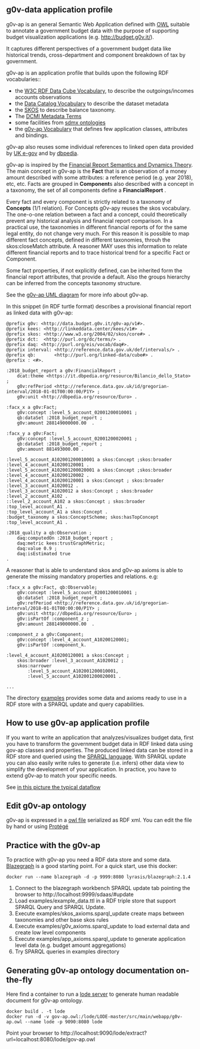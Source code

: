 g0v-data application profile 
------------------------------

g0v-ap is an general Semantic Web Application defined with [OWL](https://www.w3.org/TR/owl2-primer/) suitable to annotate a government budget data with the purpose of supporting budget visualization applications (e.g. http://budget.g0v.it/).  

It captures different perspectives of a government budget data like historical trends, cross-department and component breakdown of tax by government. 

g0v-ap is an application profile that builds upon the following RDF vocabularies:: 

- the [W3C RDF Data Cube Vocabulary](https://www.w3.org/TR/vocab-data-cube), to describe the outgoings/incomes accounts observations
- the [Data Catalog Vocabulary](https://www.w3.org/TR/vocab-dcat/) to describe the dataset metadata
- the [SKOS](https://www.w3.org/TR/skos-primer) to describe balance taxonomy.
- The [DCMI Metadata Terms](http://dublincore.org/documents/dcmi-terms/)
- some facilities from [sdmx ontologies](https://sdmx.org/)
- the [g0v-ap Vocabulary](http://data.budget.g0v.it/g0v-ap/v1) that defines few application classes, attributes and bindings.

g0v-ap also reuses some individual references to linked open data provided by [UK e-gov](https://github.com/alphagov/datagovuk_reference) and by [dbpedia](http://dbpedia.org/).

g0v-ap is inspired by the [Financial Report Semantics and Dynamics Theory](doc/Theory-2017-06-26.pdf). The main concept in g0v-ap is the **Fact** that is an observation of a money amount described with some attributes: a reference period (e.g. year 2018), etc, etc. Facts  are grouped in **Component**s also described with a concept in a taxonomy, the set of all components define a **FinancialReport** .

Every fact and every component is strictly related to a taxonomy of **Concepts** (1/1 relation). For Concepts g0v-apy reuses the skos vocabulary. 
The one-o-one relation between a fact and a concept, could theoretically prevent any historical analysis and financial report comparison. 
In a practical use, the taxonomies in different financial reports of for the same legal entity, do not change very much. 
For this reason it is possible to map different fact concepts, defined in different taxonomies, throuh the skos:closeMatch attribute. 
A reasoner MAY uses this information to relate different financial reports and to trace historical trend for a specific Fact or Component.

Some fact properties, if not explicitly defined, can be inherited form the financial report attributes, that provide a default. Also the groups hierarchy can be inferred from the concepts taxonomy structure.

See the [g0v-ap UML diagram](https://www.draw.io/?lightbox=1&highlight=0000ff&edit=_blank&layers=1&nav=1&title=g0v-uml-diagram#Uhttps%3A%2F%2Fdrive.google.com%2Fa%2Fe-artspace.com%2Fuc%3Fid%3D1Qa_zoF1Nl8ULUg9uChN-OH3ep2Lta4PY%26export%3Ddownload) for more info about g0v-ap.


In this snippet (in RDF turtle format) describes a provisional financial report as linked data with g0v-ap:

```
@prefix g0v: <http://data.budget.g0v.it/g0v-ap/v1#>.
@prefix kees: <http://linkeddata.center/kees/v1#> .
@prefix skos: <http://www.w3.org/2004/02/skos/core#> .
@prefix dct:  <http://purl.org/dc/terms/> .
@prefix daq: <http://purl.org/eis/vocab/daq#>.
@prefix interval: <http://reference.data.gov.uk/def/intervals/> .
@prefix qb:       <http://purl.org/linked-data/cube#> .
@prefix : <#>.

:2018_budget_report a g0v:FinancialReport ;
	dcat:theme <https://it.dbpedia.org/resource/Bilancio_dello_Stato> ;
	g0v:refPeriod <http://reference.data.gov.uk/id/gregorian-interval/2018-01-01T00:00:00/P1Y> ;
	g0v:unit <http://dbpedia.org/resource/Euro> .
	
:facx_x a g0v:Fact;
	g0v:concept :level_5_account_02001200010001 ;
	qb:dataSet :2018_budget_report ;
	g0v:amount 288149000000.00	.

:facx_y a g0v:Fact;
	g0v:concept :level_5_account_02001200020001 ;
	qb:dataSet :2018_budget_report ;
	g0v:amount 881493000.00	.
	
:level_5_account_A102001200010001 a skos:Concept ;skos:broader :level_4_account_A10200120001 .
:level_5_account_A102001200020001 a skos:Concept ;skos:broader :level_4_account_A10200120002 .
:level_4_account_A10200120001 a skos:Concept ; skos:broader :level_3_account_A1020012 .
:level_3_account_A1020012 a skos:Concept ; skos:broader :level_2_account_A102 .
::level_2_account_A102 a skos:Concept ; skos:broader :top_level_account_A1 .
:top_level_account_A1 a skos:Concept .
:budget_taxonomy a skos:ConceptScheme; skos:hasTopConcept :top_level_account_A1 .

:2018_quality a qb:Observation ;
    daq:computedOn :2018_budget_report ; 
    daq:metric kees:trustGraphMetric;
    daq:value 0.9 ;
    daq:isEstimated true 
.
```

A reasoner that is able to understand skos and g0v-ap axioms is able to generate the missing mandatory properties and relations. e.g:

```
:facx_x a g0v:Fact, qb:Observable;
	g0v:concept :level_5_account_02001200010001 ;
	qb:dataSet :2018_budget_report ;
	g0v:refPeriod <http://reference.data.gov.uk/id/gregorian-interval/2018-01-01T00:00:00/P1Y> ;
	g0v:unit <http://dbpedia.org/resource/Euro> ;
	g0v:isPartOf :component_z ;
	g0v:amount 288149000000.00	.

:component_z a g0v:Component;
    g0v:concept :level_4_account_A10200120001;
    g0v:isPartOf :component_k.
    
:level_4_account_A10200120001 a skos:Concept ; 
    skos:broader :level_3_account_A1020012 ;
    skos:narrower 
        :level_5_account_A102001200010001,
        :level_5_account_A102001200020001 .

...

```


The directory [examples](examples/README.ttl) provides some data and axioms ready to use in a RDF store with a SPARQL update and query capabilities.

## How to use g0v-ap application profile

If you want to write an application that analyzes/visualizes budget data, first you have to transform the government budget data in RDF linked 
data using gov-ap classes and properties. The produced linked data can be stored in a RDF store and queried using the [SPARQL language](http://www.w3.org/TR/sparql11-query/).
With SPARQL update you can also easily write rules to generate (i.e. infers) other data view to simplify the development of your application.
In practice, you have to extend g0v-ap to match your specific needs.

See [in this picture the typical dataflow](https://www.draw.io/?lightbox=1&highlight=0000ff&edit=_blank&layers=1&nav=1&title=g0v-budget-datafow#Uhttps%3A%2F%2Fdrive.google.com%2Fa%2Fe-artspace.com%2Fuc%3Fid%3D1iXdW0V08-gUK_SL1EkYmnofGvs1L1UD4%26export%3Ddownload)

## Edit g0v-ap ontology

g0v-ap is expressed in a [owl file](g0v-ap.owl) serialized as RDF xml. You can edit the file by hand or using [Protégé](https://protege.stanford.edu/)

## Practice with the g0v-ap

To practice with g0v-ap you need a RDF data store and some data. [Blazegraph](https://www.blazegraph.com/) is a good starting point. For a quick start, use this docker:

```	
docker run --name blazegraph -d -p 9999:8080 lyrasis/blazegraph:2.1.4
```

1. Connect to the blazegraph workbench SPARQL update tab pointing the browser to http://localhost:9999/sdaas/#update
2. Load examples/example_data.ttl in a RDF triple store that support SPARQL Query and SPARQL Update.
2. Execute examples/skos_axioms.sparql_update create maps between taxonomies and other base skos rules
3. Execute examples/g0v_axioms.sparql_update to load external data and create low level components
4. Execute examples/app_axioms.sparql_update to generate application level data (e.g. budget amount aggregations)
5. Try SPARQL queries in examples directory


## Generating g0v-ap ontology documentation on-the-fly

Here find a container to run a [lode server](https://github.com/essepuntato/LODE) to generate human readable document for g0v-ap ontology.
 
```	
docker build . -t lode
docker run -d -v gov-ap.owl:/lode/LODE-master/src/main/webapp/g0v-ap.owl --name lode -p 9090:8080 lode
```

Point your browser to http://localhost:9090/lode/extract?url=localhost:8080/lode/gov-ap.owl

